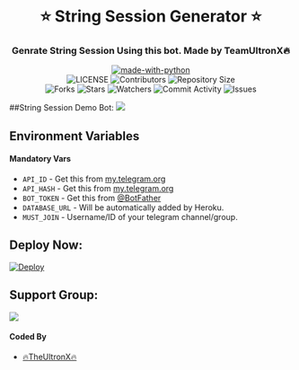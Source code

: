 <h1 align= center><b>⭐️ String Session Generator ⭐️</b></h1>
<h3 align = center> Genrate String Session Using this bot. Made by TeamUltronX🔥</h3>

<p align="center">
<a href="https://python.org"><img src="http://forthebadge.com/images/badges/made-with-python.svg" alt="made-with-python"></a>
<br>
    <img src="https://img.shields.io/github/license/TheUltronX/StringSessionGenerator?style=for-the-badge" alt="LICENSE">
    <img src="https://img.shields.io/github/contributors/TheUltronX/StringSessionGenerator?style=for-the-badge" alt="Contributors">
    <img src="https://img.shields.io/github/repo-size/TheUltronX/StringSessionGenerator?style=for-the-badge" alt="Repository Size"> <br>
    <img src="https://img.shields.io/github/forks/TheUltronX/StringSessionGenerator?style=for-the-badge" alt="Forks">
    <img src="https://img.shields.io/github/stars/TheUltronX/StringSessionGenerator?style=for-the-badge" alt="Stars">
    <img src="https://img.shields.io/github/watchers/TheUltronX/StringSessionGenerator?style=for-the-badge" alt="Watchers">
    <img src="https://img.shields.io/github/commit-activity/w/TheUltronX/StringSessionGenerator?style=for-the-badge" alt="Commit Activity">
    <img src="https://img.shields.io/github/issues/TheUltronX/StringSessionGenerator?style=for-the-badge" alt="Issues">
</p>

##String Session Demo Bot:
<a href="https://t.me/UltronSStringSessionGenerator_bot"><img src="https://img.shields.io/badge/Telegram-Bot-blue.svg?logo=telegram"></a>

## Environment Variables

#### Mandatory Vars

- `API_ID` - Get this from [my.telegram.org](https://my.telegram.org/auth)
- `API_HASH` - Get this from [my.telegram.org](https://my.telegram.org/auth)
- `BOT_TOKEN` - Get this from [@BotFather](https://t.me/BotFather)
- `DATABASE_URL` - Will be automatically added by Heroku.
- `MUST_JOIN` - Username/ID of your telegram channel/group.

## Deploy Now:
[![Deploy](https://www.herokucdn.com/deploy/button.svg)](https://heroku.com/deploy?template=https://github.com/TheUltronX/StringSessionGenerator)

## Support Group:
<a href="https://t.me/UltronXsupport"><img src="https://img.shields.io/badge/Telegram-Join%20Telegram%20Group-blue.svg?logo=telegram"></a>

#### Coded By
- [🔥TheUltronX🔥](https://github.com/TheUltronX)
</p>
